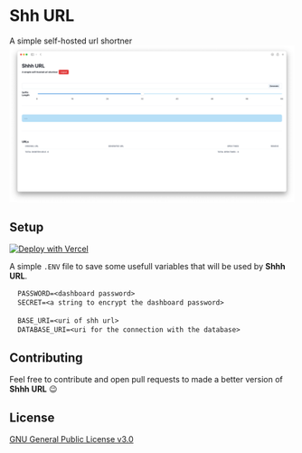# Shh URL
A simple self-hosted url shortner
<img src="imgs/screenshot.png">

## Setup
[![Deploy with Vercel](https://vercel.com/button)](https://vercel.com/new/clone?repository-url=https%3A%2F%2Fgithub.com%2FMichaelCasaDev%2Fshhh-url&env=PASSWORD,SECRET,BASE_URI,DATABASE_URI&project-name=shhh-url&repo-name=shhh-url)

A simple `.ENV` file to save some usefull variables that will be used by **Shhh URL**.
```
  PASSWORD=<dashboard password>
  SECRET=<a string to encrypt the dashboard password>
  
  BASE_URI=<uri of shh url>
  DATABASE_URI=<uri for the connection with the database>
```
## Contributing
Feel free to contribute and open pull requests to made a better version of **Shhh URL** 😉

## License

[GNU General Public License v3.0](https://github.com/MichaelCasaDev/shhh-url/blob/main/LICENSE)
